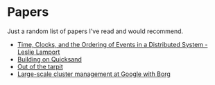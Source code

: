Papers
======

Just a random list of papers I've read and would recommend.

- [Time, Clocks, and the Ordering of Events in a Distributed System - Leslie Lamport](https://amturing.acm.org/p558-lamport.pdf)
- [Building on Quicksand](https://blog.acolyer.org/2015/03/23/building-on-quicksand/)
- [Out of the tarpit](https://blog.acolyer.org/2015/03/20/out-of-the-tar-pit/)
- [Large-scale cluster management at Google with Borg](https://blog.acolyer.org/2015/05/07/large-scale-cluster-management-at-google-with-borg/)
